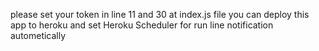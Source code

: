 please set your token in line 11 and 30 at index.js file
you can deploy this app to heroku and set Heroku Scheduler 
for run line notification autometically